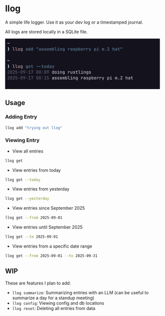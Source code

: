 # llog

A simple life logger. Use it as your dev log or a timestamped journal.

All logs are stored locally in a SQLite file.

![screenshot](./assets/screenshot.png)

## Usage

### Adding Entry

```sh
llog add "trying out llog"

```

### Viewing Entry

- View all entries

```sh
llog get
```

- View entries from today

```sh
llog get --today
```

- View entries from yesterday

```sh
llog get --yesterday
```

- View entries since September 2025

```sh
llog get --from 2025-09-01
```

- View entries until September 2025

```sh
llog get --to 2025-09-01
```

- View entries from a specific date range

```sh
llog get --from 2025-09-01 --to 2025-09-31
```

## WIP

These are features I plan to add:

- `llog summarize`: Summarizing entries with an LLM (can be useful to summarize a day for a standup meeting)
- `llog config`: Viewing config and db locations
- `llog reset`: Deleting all entries from data

